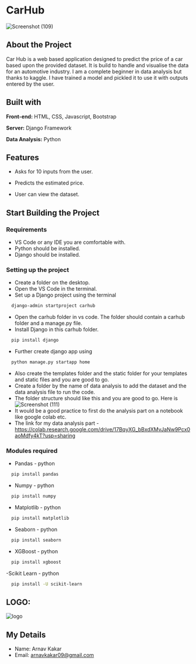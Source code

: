 
# CarHub
![Screenshot (109)](https://user-images.githubusercontent.com/83695478/170879374-848bdcab-353d-4ae7-b5c8-510dae2a1286.png)

## About the Project

Car Hub is a web based application designed to predict the price of a car based upon the provided dataset. It is build to handle and visualise the data for an automotive industry. 
I am a complete beginner in data analysis but thanks to kaggle. I have trained a model and pickled it to use it with outputs entered by the user.

## Built with

**Front-end:** HTML, CSS, Javascript, Bootstrap

**Server:** Django Framework

**Data Analysis:** Python



## Features

- Asks for 10 inputs from the user.

- Predicts the estimated price.

- User can view the dataset.




## Start Building the Project

### Requirements 
- VS Code or any IDE you are comfortable with.
- Python should be installed.
- Django should be installed.

### Setting up the project
- Create a folder on the desktop.
- Open the VS Code in the terminal.
- Set up a Django project using the terminal
```bash
  django-admin startproject carhub
```
- Open the carhub folder in vs code. The folder should contain a carhub folder and a manage.py file.
- Install Django in this carhub folder.
```bash
  pip install django
```
- Further create django app using
```bash
  python manage.py startapp home
```
- Also create the templates folder and the static folder for your templates and static files and you are good to go.
- Create a folder by the name of data analysis to add the dataset and the data analysis file to run the code.
- The folder structure should like this and you are good to go.
 Here is![Screenshot (111)](https://user-images.githubusercontent.com/83695478/170877082-3d218979-70f8-474c-aa95-45917d375d35.png)
- It would be a good practice to first do the analysis part on a notebook like google colab etc.
- The link for my data analysis part - https://colab.research.google.com/drive/17BqyXG_bBxdXMvJaNw9Pcx0aoMdfy4kT?usp=sharing

### Modules required
- Pandas - python
```bash
  pip install pandas
```
- Numpy - python
```bash
  pip install numpy
```
- Matplotlib - python
```bash
  pip install matplotlib
```
- Seaborn - python
```bash
  pip install seaborn
```
- XGBoost - python
```bash
  pip install xgboost
```
-Scikit Learn - python
```bash
  pip install -U scikit-learn
```
## LOGO:
![logo](https://user-images.githubusercontent.com/83695478/170877346-8ca59704-d09c-4320-99a9-4ba50f36c7bf.png)

## My Details
- Name: Arnav Kakar
- Email: arnavkakar09@gmail.com

